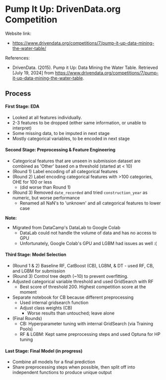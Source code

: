 # Pump It Up: DrivenData.org Competition

Website link: 
- https://www.drivendata.org/competitions/7/pump-it-up-data-mining-the-water-table/

References:
- DrivenData. (2015). Pump it Up: Data Mining the Water Table. Retrieved [July 19, 2024] from https://www.drivendata.org/competitions/7/pump-it-up-data-mining-the-water-table.

## Process
#### First Stage: EDA
- Looked at all features individually.
- 2-3 features to be dropped (either same information, or unable to interpret)
- Some missing data, to be imputed in next stage
- Mostly categorical variables, to be encoded in next stage

#### Second Stage: Preprocessing & Feature Engineering
- Categorical features that are unseen in submission dataset are combined as 'Other' based on a threshold (started at < 10)
- (Round 1) Label encoding of all categorical features
- (Round 2) Label encoding categorical features with >100 categories, OHE for 100 or less
  - (did worse than Round 1)
- (Round 3) Removed `date_recorded` and tried `construction_year` as numeric, but worse performance
  - Renamed all NaN's to 'unknown' and all categorical features to lower case

**Note:**
- Migrated from DataCamp's DataLab to Google Colab
  - DataLab could not handle the volume of data and has no access to GPU
  - Unfortunately, Google Colab's GPU and LGBM had issues as well :(

#### Third Stage: Model Selection
- (Round 1 & 2) Baseline RF, CatBoost (CB), LGBM, & DT - used RF, CB, and LGBM for submission
- (Round 3) Control tree depth (~10) to prevent overfitting.
- Adjusted categorical variable threshold and used GridSearch with RF
  - Best score of threshold 200. Highest competition score at the moment
- Separate notebook for CB because different preprocessing
  - Used internal gridsearch function
  - Adjust class weights (CB)
    - Worse results than untouched; leave alone
- (Final Rounds)
  - CB: Hyperparameter tuning with internal GridSearch (via Training Pools)
  - RF & LGBM: Kept same preprocessing steps and used Optuna for HP tuning
 
#### Last Stage: Final Model (in progress)
- Combine all models for a final prediction
- Share preprocessing steps when possible, then split off into independent functions to produce unique output
